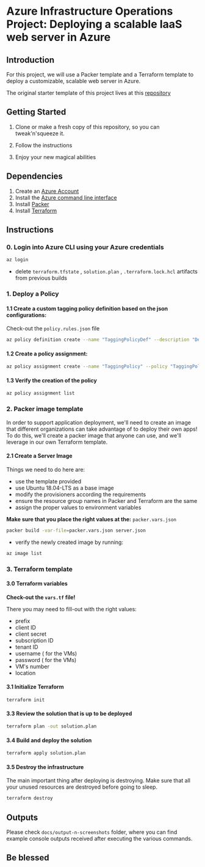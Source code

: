 # Azure Infrastructure Operations Project: Deploying a scalable IaaS web server in Azure

## Introduction

For this project, we will use a Packer template and a Terraform template to deploy a customizable, scalable web server in Azure.

The original starter template of this project lives at this [repository](https://github.com/udacity/nd082-Azure-Cloud-DevOps-Starter-Code)

## Getting Started
1. Clone or make a fresh copy of this repository, so you can tweak'n'squeeze it.

2. Follow the instructions

3. Enjoy your new magical abilities

## Dependencies
1. Create an [Azure Account](https://portal.azure.com) 
2. Install the [Azure command line interface](https://docs.microsoft.com/en-us/cli/azure/install-azure-cli?view=azure-cli-latest)
3. Install [Packer](https://www.packer.io/downloads)
4. Install [Terraform](https://www.terraform.io/downloads.html)

## Instructions

### 0. Login into Azure CLI using your Azure credentials

```bash
az login
```
 - delete ```terraform.tfstate``` , ```solution.plan``` , ```.terraform.lock.hcl``` artifacts from previous builds

### 1. Deploy a Policy

#### 1.1 Create a custom tagging policy definition based on the json configurations:

Check-out the ```policy.rules.json``` file

```bash
az policy definition create --name "TaggingPolicyDef" --description "Deny all not idexed resources" --display-name "Deny if not taggd" --mode "Indexed" --rules ./policy.rules.json
```

#### 1.2 Create a policy assignment:

```bash
az policy assignment create --name "TaggingPolicy" --policy "TaggingPolicyDef" --display-name "Assignment of policy Deny if not tagged" --description "Assignment of denying non tagged indexed resources"
```


#### 1.3 Verify the creation of the policy

```bash
az policy assignment list
```

### 2. Packer image template
In order to support application deployment, we'll need to create an image that different organizations can take advantage of to deploy their own apps! To do this, we'll create a packer image that anyone can use, and we'll leverage in our own Terraform template.

#### 2.1 Create a Server Image

Things we need to do here are:
- use the template provided
- use Ubuntu 18.04-LTS as a base image
- modify the provisioners according the requirements
- ensure the resource group names 
in Packer and Terraform  are the same
- assign the proper values to environment variables

**Make sure that you place the right values at the:** ```packer.vars.json```

```bash
packer build -var-file=packer.vars.json server.json
```

- verify the newly created image by running:

```bash
az image list
```

### 3. Terraform template

#### 3.0 Terraform variables

**Check-out the ```vars.tf``` file!**

There you may need to fill-out with the right values:

- prefix
- client ID
- client secret
- subscription ID
- tenant ID
- username ( for the VMs)
- password ( for the VMs)
- VM's number
- location


#### 3.1 Initialize Terraform
```bast
terraform init
```

#### 3.3 Review the solution that is up to be deployed
```bash
terraform plan -out solution.plan
```

#### 3.4 Build and deploy the solution
```bash
terraform apply solution.plan
```

#### 3.5 Destroy the infrastructure
The main important thing after deploying is destroying.
Make sure that all your unused resources are destroyed before going to sleep.
```bash
terraform destroy
```

## Outputs
Please check ```docs/output-n-screenshots``` folder, where you can find example console outputs
received after executing the various commands.

## Be blessed